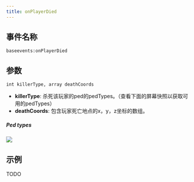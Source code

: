 ```yaml
---
title: onPlayerDied
---
```


事件名称
----------
```
baseevents:onPlayerDied
```

参数
----------

```
int killerType, array deathCoords
```

- **killerType**: 杀死该玩家的ped的pedTypes。（查看下面的屏幕快照以获取可用的pedTypes）
- **deathCoords**: 包含玩家死亡地点的x，y，z坐标的数组。


##### Ped types
![](/ped_types.png)

示例
--------

TODO
